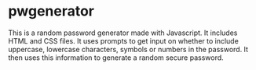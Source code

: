 # pwgenerator
This is a random password generator made with Javascript. It includes HTML and CSS files. It uses prompts to get input on whether to include uppercase, lowercase characters, symbols or numbers in the password. It then uses this information to generate a random secure password.
